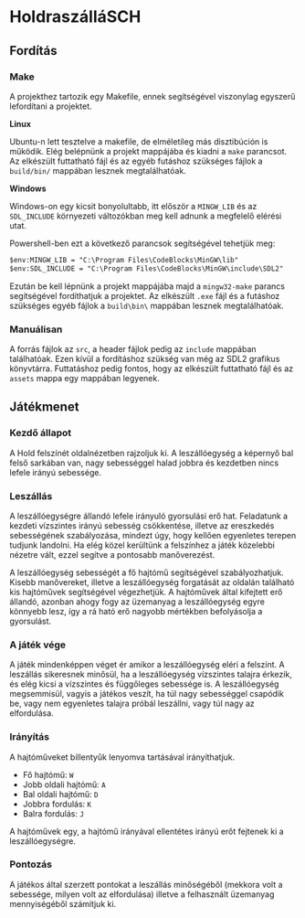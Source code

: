 # HoldraszálláSCH

## Fordítás

### Make

A projekthez tartozik egy Makefile, ennek segítségével viszonylag egyszerű lefordítani a projektet. 

**Linux**

Ubuntu-n lett tesztelve a makefile, de elméletileg más disztibúción is működik. Elég belépnünk a projekt mappájába és kiadni a `make` parancsot. Az elkészült futtatható fájl és az egyéb futáshoz szükséges fájlok a `build/bin/` mappában lesznek megtalálhatóak.

**Windows**

Windows-on egy kicsit bonyolultabb, itt először a `MINGW_LIB` és az `SDL_INCLUDE` környezeti változókban meg kell adnunk a megfelelő elérési utat.

Powershell-ben ezt a következő parancsok segítségével tehetjük meg:
```ps
$env:MINGW_LIB = "C:\Program Files\CodeBlocks\MinGW\lib"
$env:SDL_INCLUDE = "C:\Program Files\CodeBlocks\MinGW\include\SDL2"
```
Ezután be kell lépnünk a projekt mappájába majd a `mingw32-make` parancs segítségével fordíthatjuk a projektet. Az elkészült `.exe` fájl és a futáshoz szükséges egyéb fájlok a `build\bin\` mappában lesznek megtalálhatóak.

### Manuálisan

A forrás fájlok az `src`, a header fájlok pedig az `include` mappában találhatóak. Ezen kívül a fordításhoz szükség van még az SDL2 grafikus könyvtárra. Futtatáshoz pedig fontos, hogy az elkészült futtatható fájl és az `assets` mappa egy mappában legyenek.

## Játékmenet

### Kezdő állapot
A Hold felszínét oldalnézetben rajzoljuk ki. A leszállóegység a képernyő bal felső sarkában van, nagy sebességgel halad jobbra és kezdetben nincs lefele irányú sebessége.

### Leszállás
A leszállóegységre állandó lefele irányuló gyorsulási erő hat. Feladatunk a kezdeti vízszintes irányú sebesség csökkentése, illetve az ereszkedés sebességének szabályozása, mindezt úgy, hogy kellően egyenletes terepen tudjunk landolni. Ha elég közel kerültünk a felszínhez a játék közelebbi nézetre vált, ezzel segítve a pontosabb manőverezést.

A leszállóegység sebességét a fő hajtómű segítségével szabályozhatjuk. Kisebb manővereket, illetve a leszállóegység forgatását az oldalán található kis hajtóművek segítségével végezhetjük. A hajtóművek által kifejtett erő állandó, azonban ahogy fogy az üzemanyag a leszállóegység egyre könnyebb lesz, így a rá ható erő nagyobb mértékben befolyásolja a gyorsulást.

### A játék vége
A játék mindenképpen véget ér amikor a leszállóegység eléri a felszínt. A leszállás sikeresnek minősül, ha a leszállóegység vízszintes talajra érkezik, és elég kicsi a vízszintes és függőleges sebessége is. A leszállóegység megsemmisül, vagyis a játékos veszít, ha túl nagy sebességgel csapódik be, vagy nem egyenletes talajra próbál leszállni, vagy túl nagy az elfordulása.

### Irányítás
A hajtóműveket billentyűk lenyomva tartásával irányíthatjuk.
- Fő hajtómű: `W`
- Jobb oldali hajtómű: `A`
- Bal oldali hajtómű: `D`
- Jobbra fordulás: `K`
- Balra fordulás: `J`

A hajtóművek egy, a hajtómű irányával ellentétes irányú erőt fejtenek ki a leszállóegységre.

### Pontozás
A játékos által szerzett pontokat a leszállás minőségéből (mekkora volt a sebessége, milyen volt az elfordulása) illetve a felhasznált üzemanyag mennyiségéből számítjuk ki.
